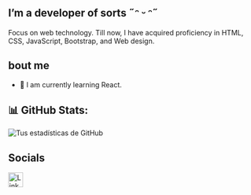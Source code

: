 ## I’m a developer of sorts ˶ᵔ ᵕ ᵔ˶
Focus on web technology. Till now, I have acquired proficiency in HTML, CSS, JavaScript, Bootstrap, and Web design.
## bout me
- 🔭  I am currently learning React.

## 📊 GitHub Stats:
![Tus estadísticas de GitHub](https://github-readme-stats.vercel.app/api?username=bornsrss14&show_icons=true&theme=radical)
## Socials 
<a href="https://linkedin.com/in/tu_usuario">
  <img src="https://cdn.jsdelivr.net/npm/simple-icons@v5/icons/linkedin.svg" alt="LinkedIn" width="30" height="30">
</a>
<!--
**bornsrss14/bornsrss14** is a ✨ _special_ ✨ repository because its `README.md` (this file) appears on your GitHub profile.

Here are some ideas to get you started:

- 🔭 I’m currently working on ...
- 🌱 I’m currently learning ...
- 👯 I’m looking to collaborate on ...
- 🤔 I’m looking for help with ...
- 💬 Ask me about ...
- 📫 How to reach me: ...
- 😄 Pronouns: ...
- ⚡ Fun fact: ...
-->
